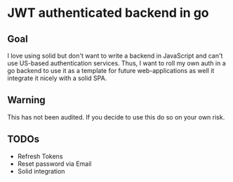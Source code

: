 # JWT authenticated backend in go
## Goal
I love using solid but don't want to write a backend in JavaScript and can't use US-based
authentication services. Thus, I want to roll my own auth in a go backend to use it as a template
for future web-applications as well it integrate it nicely with a solid SPA.

## Warning
This has not been audited. If you decide to use this do so on your own risk.

## TODOs
- Refresh Tokens
- Reset password via Email
- Solid integration